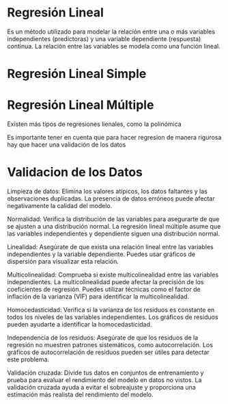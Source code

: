 # Regresión Lineal
Es un método utilizado para modelar la relación entre una o más variables independientes (predictoras) y una variable dependiente (respuesta) continua. La relación entre las variables se modela como una función lineal.

# Regresión Lineal Simple




# Regresión Lineal Múltiple

Existen más tipos de regresiones lienales, como la polinómica

Es importante tener en cuenta que para hacer regresion de manera rigurosa hay que hacer una validación de los datos

# Validacion de los Datos

Limpieza de datos: Elimina los valores atípicos, los datos faltantes y las observaciones duplicadas. La presencia de datos erróneos puede afectar negativamente la calidad del modelo.

Normalidad: Verifica la distribución de las variables para asegurarte de que se ajusten a una distribución normal. La regresión lineal múltiple asume que las variables independientes y dependiente siguen una distribución normal.

Linealidad: Asegúrate de que exista una relación lineal entre las variables independientes y la variable dependiente. Puedes usar gráficos de dispersión para visualizar esta relación.

Multicolinealidad: Comprueba si existe multicolinealidad entre las variables independientes. La multicolinealidad puede afectar la precisión de los coeficientes de regresión. Puedes utilizar técnicas como el factor de inflación de la varianza (VIF) para identificar la multicolinealidad.

Homocedasticidad: Verifica si la varianza de los residuos es constante en todos los niveles de las variables independientes. Los gráficos de residuos pueden ayudarte a identificar la homocedasticidad.

Independencia de los residuos: Asegúrate de que los residuos de la regresión no muestren patrones sistemáticos, como autocorrelación. Los gráficos de autocorrelación de residuos pueden ser útiles para detectar este problema.

Validación cruzada: Divide tus datos en conjuntos de entrenamiento y prueba para evaluar el rendimiento del modelo en datos no vistos. La validación cruzada ayuda a evitar el sobreajuste y proporciona una estimación más realista del rendimiento del modelo.

